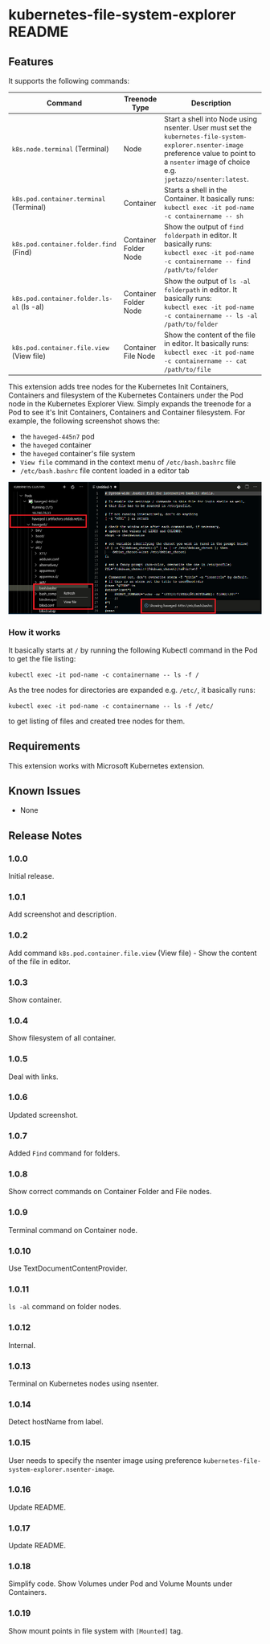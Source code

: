 # kubernetes-file-system-explorer README

## Features

It supports the following commands:

| Command | Treenode Type| Description |
|---------|----------|-------------|
|`k8s.node.terminal` (Terminal)| Node |Start a shell into Node using nsenter. User must set the `kubernetes-file-system-explorer.nsenter-image` preference value to point to a `nsenter` image of choice e.g. `jpetazzo/nsenter:latest`.|
|`k8s.pod.container.terminal` (Terminal)| Container |Starts a shell in the Container. It basically runs:<br/>`kubectl exec -it pod-name -c containername -- sh`|
|`k8s.pod.container.folder.find` (Find)| Container Folder Node |Show the output of `find folderpath` in editor. It basically runs:<br/>`kubectl exec -it pod-name -c containername -- find /path/to/folder`|
|`k8s.pod.container.folder.ls-al` (ls -al)| Container Folder Node |Show the output of `ls -al folderpath` in editor. It basically runs:<br/>`kubectl exec -it pod-name -c containername -- ls -al /path/to/folder`|
|`k8s.pod.container.file.view` (View file)| Container File Node |Show the content of the file in editor. It basically runs:<br/>`kubectl exec -it pod-name -c containername -- cat /path/to/file`|

This extension adds tree nodes for the Kubernetes Init Containers, Containers and filesystem of the Kubernetes Containers under the Pod node in the Kubernetes Explorer View. Simply expands the treenode for a Pod to see it's Init Containers, Containers and Container filesystem. For example, the following screenshot shows the:

- the `haveged-445n7` pod
- the `haveged` container
- the `haveged` container's file system
- `View file` command in the context menu of `/etc/bash.bashrc` file
- `/etc/bash.bashrc` file content loaded in a editor tab

![Pod's filesystem](images/filesystem.png)


### How it works

It basically starts at `/` by running the following Kubectl command in the Pod to get the file listing:

`kubectl exec -it pod-name -c containername -- ls -f /`

As the tree nodes for directories are expanded e.g. `/etc/`, it basically runs:

`kubectl exec -it pod-name -c containername -- ls -f /etc/`

to get listing of files and created tree nodes for them.

## Requirements

This extension works with Microsoft Kubernetes extension.

## Known Issues

- None

## Release Notes

### 1.0.0

Initial release.

### 1.0.1

Add screenshot and description.

### 1.0.2

Add command `k8s.pod.container.file.view` (View file) - Show the content of the file in editor.

### 1.0.3

Show container.

### 1.0.4

Show filesystem of all container.

### 1.0.5

Deal with links.

### 1.0.6

Updated screenshot.

### 1.0.7

Added `Find` command for folders.

### 1.0.8

Show correct commands on Container Folder and File nodes.

### 1.0.9

Terminal command on Container node.

### 1.0.10

Use TextDocumentContentProvider.

### 1.0.11

`ls -al` command on folder nodes.

### 1.0.12

Internal.

### 1.0.13

Terminal on Kubernetes nodes using nsenter.

### 1.0.14

Detect hostName from label.

### 1.0.15

User needs to specify the nsenter image using preference `kubernetes-file-system-explorer.nsenter-image`.

### 1.0.16

Update README.

### 1.0.17

Update README.

### 1.0.18

Simplify code.
Show Volumes under Pod and Volume Mounts under Containers.

### 1.0.19

Show mount points in file system with `[Mounted]` tag.
